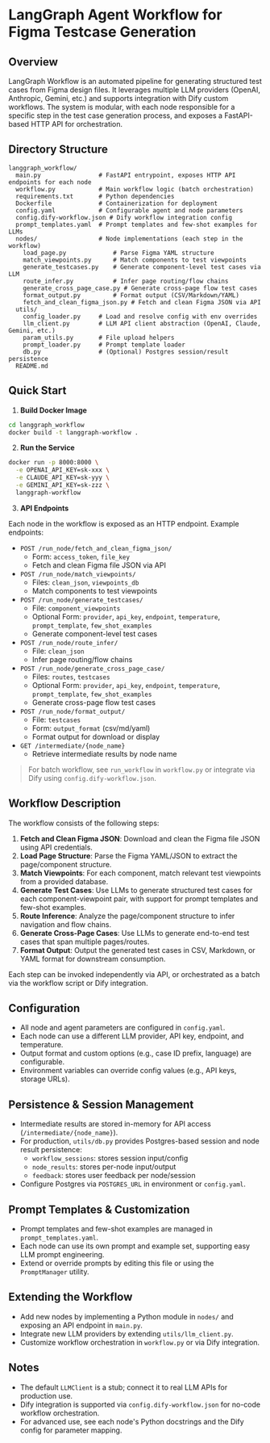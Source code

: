 # LangGraph Agent Workflow for Figma Testcase Generation

## Overview

LangGraph Workflow is an automated pipeline for generating structured test cases from Figma design files. It leverages multiple LLM providers (OpenAI, Anthropic, Gemini, etc.) and supports integration with Dify custom workflows. The system is modular, with each node responsible for a specific step in the test case generation process, and exposes a FastAPI-based HTTP API for orchestration.

## Directory Structure

```
langgraph_workflow/
  main.py                # FastAPI entrypoint, exposes HTTP API endpoints for each node
  workflow.py            # Main workflow logic (batch orchestration)
  requirements.txt       # Python dependencies
  Dockerfile             # Containerization for deployment
  config.yaml            # Configurable agent and node parameters
  config.dify-workflow.json # Dify workflow integration config
  prompt_templates.yaml  # Prompt templates and few-shot examples for LLMs
  nodes/                 # Node implementations (each step in the workflow)
    load_page.py             # Parse Figma YAML structure
    match_viewpoints.py      # Match components to test viewpoints
    generate_testcases.py    # Generate component-level test cases via LLM
    route_infer.py           # Infer page routing/flow chains
    generate_cross_page_case.py # Generate cross-page flow test cases
    format_output.py         # Format output (CSV/Markdown/YAML)
    fetch_and_clean_figma_json.py # Fetch and clean Figma JSON via API
  utils/
    config_loader.py     # Load and resolve config with env overrides
    llm_client.py        # LLM API client abstraction (OpenAI, Claude, Gemini, etc.)
    param_utils.py       # File upload helpers
    prompt_loader.py     # Prompt template loader
    db.py                # (Optional) Postgres session/result persistence
  README.md
```

## Quick Start

1. **Build Docker Image**

```bash
cd langgraph_workflow
docker build -t langgraph-workflow .
```

2. **Run the Service**

```bash
docker run -p 8000:8000 \
  -e OPENAI_API_KEY=sk-xxx \
  -e CLAUDE_API_KEY=sk-yyy \
  -e GEMINI_API_KEY=sk-zzz \
  langgraph-workflow
```

3. **API Endpoints**

Each node in the workflow is exposed as an HTTP endpoint. Example endpoints:

- `POST /run_node/fetch_and_clean_figma_json/`  
  - Form: `access_token`, `file_key`  
  - Fetch and clean Figma file JSON via API
- `POST /run_node/match_viewpoints/`  
  - Files: `clean_json`, `viewpoints_db`  
  - Match components to test viewpoints
- `POST /run_node/generate_testcases/`  
  - File: `component_viewpoints`  
  - Optional Form: `provider`, `api_key`, `endpoint`, `temperature`, `prompt_template`, `few_shot_examples`  
  - Generate component-level test cases
- `POST /run_node/route_infer/`  
  - File: `clean_json`  
  - Infer page routing/flow chains
- `POST /run_node/generate_cross_page_case/`  
  - Files: `routes`, `testcases`  
  - Optional Form: `provider`, `api_key`, `endpoint`, `temperature`, `prompt_template`, `few_shot_examples`  
  - Generate cross-page flow test cases
- `POST /run_node/format_output/`  
  - File: `testcases`  
  - Form: `output_format` (csv/md/yaml)  
  - Format output for download or display
- `GET /intermediate/{node_name}`  
  - Retrieve intermediate results by node name

> For batch workflow, see `run_workflow` in `workflow.py` or integrate via Dify using `config.dify-workflow.json`.

## Workflow Description

The workflow consists of the following steps:

1. **Fetch and Clean Figma JSON**: Download and clean the Figma file JSON using API credentials.
2. **Load Page Structure**: Parse the Figma YAML/JSON to extract the page/component structure.
3. **Match Viewpoints**: For each component, match relevant test viewpoints from a provided database.
4. **Generate Test Cases**: Use LLMs to generate structured test cases for each component-viewpoint pair, with support for prompt templates and few-shot examples.
5. **Route Inference**: Analyze the page/component structure to infer navigation and flow chains.
6. **Generate Cross-Page Cases**: Use LLMs to generate end-to-end test cases that span multiple pages/routes.
7. **Format Output**: Output the generated test cases in CSV, Markdown, or YAML format for downstream consumption.

Each step can be invoked independently via API, or orchestrated as a batch via the workflow script or Dify integration.

## Configuration

- All node and agent parameters are configured in `config.yaml`.
- Each node can use a different LLM provider, API key, endpoint, and temperature.
- Output format and custom options (e.g., case ID prefix, language) are configurable.
- Environment variables can override config values (e.g., API keys, storage URLs).

## Persistence & Session Management

- Intermediate results are stored in-memory for API access (`/intermediate/{node_name}`).
- For production, `utils/db.py` provides Postgres-based session and node result persistence:
  - `workflow_sessions`: stores session input/config
  - `node_results`: stores per-node input/output
  - `feedback`: stores user feedback per node/session
- Configure Postgres via `POSTGRES_URL` in environment or `config.yaml`.

## Prompt Templates & Customization

- Prompt templates and few-shot examples are managed in `prompt_templates.yaml`.
- Each node can use its own prompt and example set, supporting easy LLM prompt engineering.
- Extend or override prompts by editing this file or using the `PromptManager` utility.

## Extending the Workflow

- Add new nodes by implementing a Python module in `nodes/` and exposing an API endpoint in `main.py`.
- Integrate new LLM providers by extending `utils/llm_client.py`.
- Customize workflow orchestration in `workflow.py` or via Dify integration.

## Notes

- The default `LLMClient` is a stub; connect it to real LLM APIs for production use.
- Dify integration is supported via `config.dify-workflow.json` for no-code workflow orchestration.
- For advanced use, see each node's Python docstrings and the Dify config for parameter mapping.
